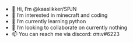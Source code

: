- 👋 Hi, I’m @kaaslikker/SPJN
- 👀 I’m interested in minecraft and coding
- 🌱 I’m currently learning python
- 💞️ I’m looking to collaborate on currently nothing
- 📫 You can reach me via discord: σπιν#6223

<!---
kaaslikker/kaaslikker is a ✨ special ✨ repository because its `README.md` (this file) appears on your GitHub profile.
You can click the Preview link to take a look at your changes.
--->
